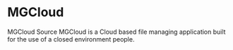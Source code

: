 # MGCloud
MGCloud Source
MGCloud is a Cloud based file managing application built for the use of a closed environment people.
